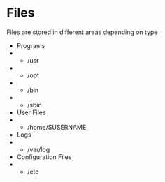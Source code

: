 # Files
Files are stored in different areas depending on type

- Programs
- - /usr
- - /opt
- - /bin
- - /sbin
- User Files
- - /home/$USERNAME
- Logs
- - /var/log
- Configuration Files
- - /etc
  